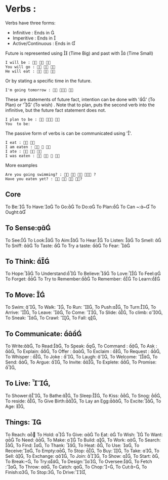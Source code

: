 Verbs :
========
Verbs have three forms:
* Infinitive 		: Ends in 
* Imperitive		: Ends in 
* Active/Continuous 	: Ends in 

Future is represented using  (Time Big) and past with  (Time Small)

	I will be :   
	You will go :   
	He will eat :   

Or by stating a specific time in the future.

	I'm going tomorrow :   

These are statements of future fact, intention can be done with '' (To Plan) or '' (To wish) . Note that to plan, puts the second verb into the infinitive, but the future fact statement does not.

	I plan to be :   
	You  to be:

The passive form of verbs is can be communicated using ''.

	I eat :  
	I am eaten :   
	I ate :   
	I was eaten :    


More examples

	Are you going swimming? :     ?
	Have you eaten yet? :    ?


Core
------

To Be:
To Have:
To Go:
To Do:
To Plan:
To Can ~:~
To Ought:

To Sense:
--------

To See:
To Look:
To Aim:
To Hear:
To Listen: 
To Smell: 
To Sniff: 
To Taste: 
To Try a taste: 
To Fear: 

To Think: 
-----------
To Hope:
To Understand:
To Believe:
To Love:
To Feel:
To Forget: 
To Try to Remember:
To Remember: 
To Learn:


To Move: 
------------
To Swim: ,
To Walk: ,
To Run: ,
To Push:,
To Turn:,
To Arrive: ,
To Leave: ,
To Come: ,
To Slide: ,
To climb: ,
To Sneak: ,
To Crawl: ,
To Fall: ,


To Communicate: 
--------
To Write:,
To Read:,
To Speak: ,
To Command : ,
To Ask : ,
To Explain: ,
To Offer : ,
To Exclaim : ,
To Request : ,
To Whisper : ,
To Joke : ,
To Laugh: ,
To Welcome: ,
To Send: ,
To Argue: ,
To Invite: ,
To Explete: ,
To Promise: ,


To Live: ,
---------

To Shower:,
To Bathe:,
To Sleep:,
To Kiss: ,
To Snog: ,
To reside: ,
To Give Birth:,
To Lay an Egg:,
To Excite:,
To Age: ,


Things: 
-------

To Reach: 
To Hold: 
To Give: 
To Eat: 
To Wish: 
To Want: 
To Need: ,
To Make: 
To Build: ,
To Work: ,
To Search: ,
To Find: ,
To Thank: ,
To Heat: ,
To Use: ,
To Receive:,
To Empty:,
To Stop: ,
To Buy: ,
To Take: ,
To Sell: ,
To Exchange: ,
To Join: ,
To Show: ,
To Start: ,
To Break:,
To Try:,
To Design:,
To Oversee:,
To Fetch :,
To Throw: ,
To Catch: ,
To Chop:,
To Cut:,
To Finish:,
To Stop:,
To Drive:,
